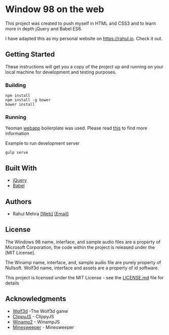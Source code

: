 # Window 98 on the web 

This project was created to push myself in HTML and CSS3 and to learn more in depth jQuery and Babel ES6.

I have adapted this as my personal website on https://rahul.io. Check it out.

## Getting Started

These instructions will get you a copy of the project up and running on your local machine for development and testing purposes.

### Building

```
npm install
npm install -g bower
bower install
```

### Running

Yeoman [webapp](https://github.com/yeoman/generator-webapp#readme) boilerplate was used. Please read [this](https://github.com/yeoman/generator-webapp#readme) to find more information

Example to run development server
```
gulp serve
```

## Built With

* [jQuery](https://jquery.com/)
* [Babel](https://babeljs.io/)

## Authors

* Rahul Mehra [[Web]](https://github.com/lolstring) [[Email]](mailto:rahulmehra@techgeek.co.in)

## License


The Windows 98 name, interface, and sample audio files are a property of
Microsoft Corporation, the code within the project is released under the [MIT
License].

The Winamp name, interface, and, sample audio file are purely property of Nullsoft.
Wolf3d name, interface and assets are a property of id software.

This project is licensed under the MIT License - see the [LICENSE.md](LICENSE.md) file for details

## Acknowledgments

* [Wolf3d](https://github.com/jseidelin/wolf3d) -The Wolf3d game
* [ClippyJS](https://github.com/smore-inc/clippy.js) - ClippyJS 
* [Winamp2](https://github.com/captbaritone/winamp2-js) - WinampJS 
* [Minesweeper](http://www.freeminesweeper.org/) - Minesweeper
